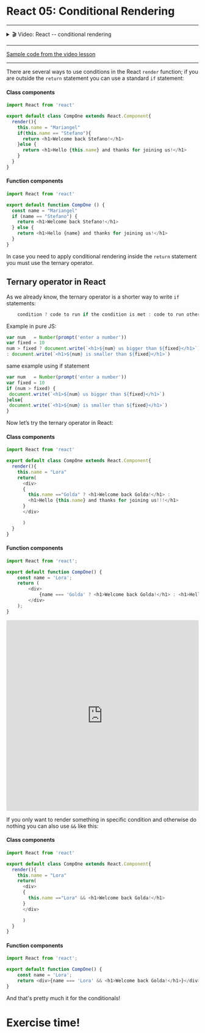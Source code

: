 # React 05: Conditional Rendering

---

<details>
    <summary>🎬 Video: React -- conditional rendering</summary><div class='video-container'>
        <iframe src="https://www.youtube.com/embed/tAuXFp7KO_E?rel=0" frameborder="0" allow="accelerometer; autoplay; encrypted-media; gyroscope; picture-in-picture" allowfullscreen ></iframe></div>
</details>

---

[Sample code from the video lesson](https://gitlab.com/gk3000/BCS_JS_BOOTCAMP_FILES_TDD/snippets/1969478)

---

There are several ways to use conditions in the React `render` function; if you are outside the `return` statement you can use a standard `if` statement:

<!-- tabs:start -->
#### **Class components**
```javascript 
import React from 'react' 

export default class CompOne extends React.Component{
  render(){
    this.name = "Mariangel"
    if(this.name == "Stefano"){
      return <h1>Welcome back Stefano!</h1>
    }else {
      return <h1>Hello {this.name} and thanks for joining us!</h1>
    }
  }
}
```

#### **Function components**
```javascript
import React from 'react' 

export default function CompOne () {
  const name = "Mariangel"
  if (name == "Stefano") {
    return <h1>Welcome back Stefano!</h1>
  } else {
    return <h1>Hello {name} and thanks for joining us!</h1>
  }
}
```
<!-- tabs:end -->

In case you need to apply conditional rendering inside the `return` statement you must use the ternary operator.

## Ternary operator in React

As we already know, the ternary operator is a shorter way to write `if` statements:

```js
    condition ? code to run if the condition is met : code to run otherwise
```

Example in pure JS:

```js
var num   = Number(prompt('enter a number'))
var fixed = 10
num > fixed ? document.write(`<h1>${num} us bigger than ${fixed}</h1>`)
: document.write(`<h1>${num} is smaller than ${fixed}</h1>`)
```

same example using if statement

```js
var num   = Number(prompt('enter a number'))
var fixed = 10
if (num > fixed) {
 document.write(`<h1>${num} us bigger than ${fixed}</h1>`)
}else{
 document.write(`<h1>${num} is smaller than ${fixed}</h1>`)
}
```

Now let’s try the ternary operator in React:

<!-- tabs:start -->
#### **Class components**
```javascript
import React from 'react'

export default class CompOne extends React.Component{
  render(){
    this.name = "Lora"
    return( 
      <div>
      { 
        this.name =="Golda" ? <h1>Welcome back Golda!</h1> :
        <h1>Hello {this.name} and thanks for joining us!!!</h1> 
      }
      </div>

      )
  }
}
```

#### **Function components**
```javascript
import React from 'react';

export default function CompOne() {
	const name = 'Lora';
	return (
		<div>
			{name === 'Golda' ? <h1>Welcome back Golda!</h1> : <h1>Hello {name} and thanks for joining us!!!</h1>}∑
		</div>
	);
}
```

<!-- tabs:end -->

<iframe src="https://codesandbox.io/embed/react-block-5-1-6vhb1?fontsize=14" title="React Block 5 - 1" allow="geolocation; microphone; camera; midi; vr; accelerometer; gyroscope; payment; ambient-light-sensor; encrypted-media" style="width:100%; height:500px; border:0; border-radius: 4px; overflow:hidden;" sandbox="allow-modals allow-forms allow-popups allow-scripts allow-same-origin"></iframe>

If you only want to render something in specific condition and otherwise do nothing you can also use `&&` like this:

<!-- tabs:start -->
#### **Class components**
```javascript
import React from 'react'

export default class CompOne extends React.Component{
  render(){
    this.name = "Lora"
    return( 
      <div>
      { 
        this.name =="Lora" && <h1>Welcome back Golda!</h1>  
      }
      </div>

      )
  }
}
```

#### **Function components**
```javascript
import React from 'react';

export default function CompOne() {
	const name = 'Lora';
	return <div>{name === 'Lora' && <h1>Welcome back Golda!</h1>}</div>;
}
```
<!-- tabs:end -->
And that's pretty much it for the conditionals! 


# Exercise time!